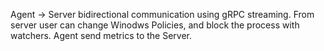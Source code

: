 Agent -> Server bidirectional communication using gRPC streaming. From server user can change Winodws Policies, and block the process with watchers. Agent send metrics to the Server.
